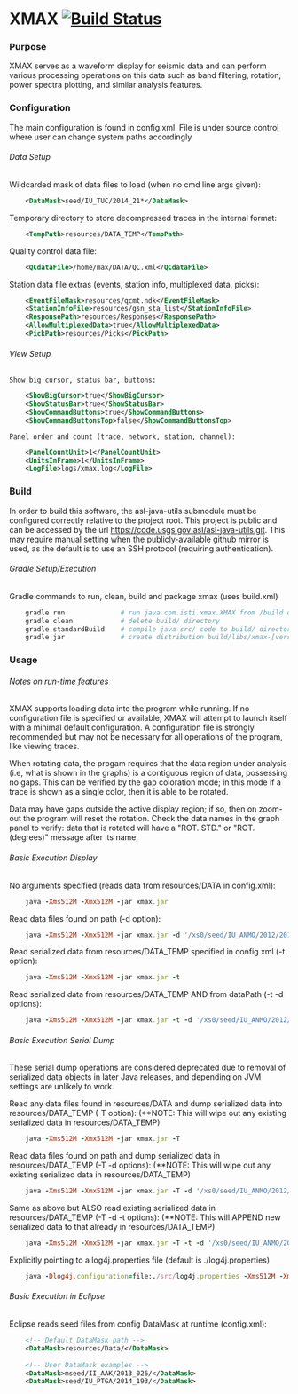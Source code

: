 XMAX [![Build Status](https://travis-ci.org/usgs/xmax.svg?branch=master)](https://travis-ci.org/usgs/xmax)
====

### Purpose
   XMAX serves as a waveform display for seismic data and
   can perform various processing operations on this data
   such as band filtering, rotation, power spectra plotting, and
   similar analysis features.

### Configuration
   The main configuration is found in config.xml. File is under
    source control where user can change system paths accordingly

###### Data Setup

   Wildcarded mask of data files to load (when no cmd line args given):
```xml
    <DataMask>seed/IU_TUC/2014_21*</DataMask>
```

   Temporary directory to store decompressed traces in the internal format:
```xml
    <TempPath>resources/DATA_TEMP</TempPath>
```

   Quality control data file:
```xml
    <QCdataFile>/home/max/DATA/QC.xml</QCdataFile>
```

   Station data file extras (events, station info, multiplexed data, picks):
```xml
    <EventFileMask>resources/qcmt.ndk</EventFileMask>
    <StationInfoFile>resources/gsn_sta_list</StationInfoFile>
    <ResponsePath>resources/Responses</ResponsePath>
    <AllowMultiplexedData>true</AllowMultiplexedData>
    <PickPath>resources/Picks</PickPath>
```

###### View Setup

    Show big cursor, status bar, buttons:
```xml
    <ShowBigCursor>true</ShowBigCursor>
    <ShowStatusBar>true</ShowStatusBar>
    <ShowCommandButtons>true</ShowCommandButtons>
    <ShowCommandButtonsTop>false</ShowCommandButtonsTop>
```

    Panel order and count (trace, network, station, channel):
```xml
    <PanelCountUnit>1</PanelCountUnit>
    <UnitsInFrame>1</UnitsInFrame>
    <LogFile>logs/xmax.log</LogFile>
```

### Build

   In order to build this software, the asl-java-utils submodule must be
    configured correctly relative to the project root. This project is public
    and can be accessed by the url https://code.usgs.gov:asl/asl-java-utils.git.
    This may require manual setting when the publicly-available
    github mirror is used, as the default is to use an SSH protocol (requiring authentication).

###### Gradle Setup/Execution

   Gradle commands to run, clean, build and package xmax (uses build.xml)
```bash
    gradle run              # run java com.isti.xmax.XMAX from /build dir
    gradle clean            # delete build/ directory
    gradle standardBuild    # compile java src/ code to build/ directory. Builds everything including jar
    gradle jar              # create distribution build/libs/xmax-[version].jar (default target)
```

### Usage

###### Notes on run-time features

XMAX supports loading data into the program while running. 
If no configuration file is specified or available, XMAX will
attempt to launch itself with a minimal default configuration.
A configuration file is strongly recommended but may not be
necessary for all operations of the program, like viewing traces.

When rotating data, the progam requires that the data region under
analysis (i.e, what is shown in the graphs) is a contiguous region
of data, possessing no gaps. This can be verified by the gap
coloration mode; in this mode if a trace is shown as a single 
color, then it is able to be rotated. 

Data may have gaps outside the active display region; if so, then
on zoom-out the program will reset the rotation. Check the data
names in the graph panel to verify: data that is rotated will have
a "ROT. STD." or "ROT. (degrees)" message after its name. 

###### Basic Execution Display

   No arguments specified (reads data from resources/DATA in config.xml):
```ruby
    java -Xms512M -Xmx512M -jar xmax.jar
```

   Read data files found on path (-d option):
```ruby
    java -Xms512M -Xmx512M -jar xmax.jar -d '/xs0/seed/IU_ANMO/2012/2012_1{59,60}_*/00_LHZ*seed'
```

   Read serialized data from resources/DATA_TEMP specified in config.xml (-t option):
```ruby
    java -Xms512M -Xmx512M -jar xmax.jar -t
```

   Read serialized data from resources/DATA_TEMP AND from dataPath (-t -d options):
```ruby
    java -Xms512M -Xmx512M -jar xmax.jar -t -d '/xs0/seed/IU_ANMO/2012/2012_1{59,60}_*/00_LHZ*seed'
```

###### Basic Execution Serial Dump

   These serial dump operations are considered deprecated due to removal of serialized
   data objects in later Java releases, and depending on JVM settings are unlikely to work.

   Read any data files found in resources/DATA and dump serialized data into resources/DATA_TEMP (-T option):
    (**NOTE: This will wipe out any existing serialized data in resources/DATA_TEMP)
```ruby
    java -Xms512M -Xmx512M -jar xmax.jar -T
```

   Read data files found on path and dump serialized data in resources/DATA_TEMP (-T -d options):
    (**NOTE: This will wipe out any existing serialized data in resources/DATA_TEMP)
```ruby
    java -Xms512M -Xmx512M -jar xmax.jar -T -d '/xs0/seed/IU_ANMO/2012/2012_1{59,60}_*/00_LHZ*seed'
```

   Same as above but ALSO read existing serialized data in resources/DATA_TEMP (-T -d -t options):
    (**NOTE: This will APPEND new serialized data to that already in resources/DATA_TEMP)
```ruby
    java -Xms512M -Xmx512M -jar xmax.jar -T -t -d '/xs0/seed/IU_ANMO/2012/2012_1{59,60}_*/00_LHZ*seed'
```

   Explicitly pointing to a log4j.properties file (default is ./log4j.properties)
```ruby
    java -Dlog4j.configuration=file:./src/log4j.properties -Xms512M -Xmx512M -jar xmax.jar -d '/xs0/seed/IU_ANMO/2012/2012_1{59,60}_*/00_LHZ*seed'
```

###### Basic Execution in Eclipse

   Eclipse reads seed files from config DataMask at runtime (config.xml):
```xml
    <!-- Default DataMask path -->
    <DataMask>resources/Data/</DataMask>
   
    <!-- User DataMask examples --> 
    <DataMask>mseed/II_AAK/2013_026/</DataMask>
    <DataMask>seed/IU_PTGA/2014_193/</DataMask>
```
